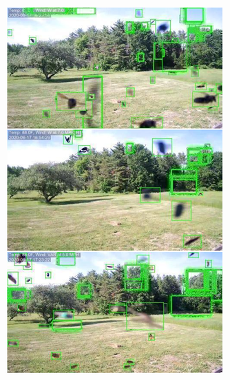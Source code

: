 ![20200617-162247-165252](in/20200617/20200617-162247-165252_0_.jpg)
![20200617-165257-172302](in/20200617/20200617-165257-172302_0_.jpg)
![20200617-172307-175312](in/20200617/20200617-172307-175312_0_.jpg)
